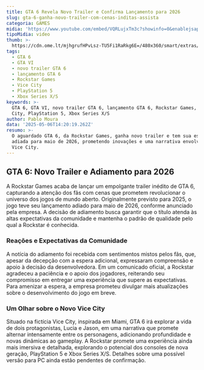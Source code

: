 ```yaml
---
title: GTA 6 Revela Novo Trailer e Confirma Lançamento para 2026
slug: gta-6-ganha-novo-trailer-com-cenas-inditas-assista
categoria: GAMES
midia: 'https://www.youtube.com/embed/VQRLujxTm3c?showinfo=0&enablejsapi=1'
tipoMidia: video
thumb: >-
  https://cdn.ome.lt/mjhgrufHPvLsz-TU5Fi1RaRkg6E=/480x360/smart/extras/conteudos/omelete_THUMB_-_2025-05-06T103323.155.png
tags:
  - GTA 6
  - GTA VI
  - novo trailer GTA 6
  - lançamento GTA 6
  - Rockstar Games
  - Vice City
  - PlayStation 5
  - Xbox Series X/S
keywords: >-
  GTA 6, GTA VI, novo trailer GTA 6, lançamento GTA 6, Rockstar Games, Vice
  City, PlayStation 5, Xbox Series X/S
author: Pablo Moura
data: '2025-05-06T14:20:19.262Z'
resumo: >-
  O aguardado GTA 6, da Rockstar Games, ganha novo trailer e tem sua estreia
  adiada para maio de 2026, prometendo inovações e uma narrativa envolvente em
  Vice City.
---
```


## GTA 6: Novo Trailer e Adiamento para 2026

A Rockstar Games acaba de lançar um empolgante trailer inédito de GTA 6, capturando a atenção dos fãs com cenas que prometem revolucionar o universo dos jogos de mundo aberto. Originalmente previsto para 2025, o jogo teve seu lançamento adiado para maio de 2026, conforme anunciado pela empresa. A decisão de adiamento busca garantir que o título atenda às altas expectativas da comunidade e mantenha o padrão de qualidade pelo qual a Rockstar é conhecida.

### Reações e Expectativas da Comunidade

A notícia do adiamento foi recebida com sentimentos mistos pelos fãs, que, apesar da decepção com a espera adicional, expressaram compreensão e apoio à decisão da desenvolvedora. Em um comunicado oficial, a Rockstar agradeceu a paciência e o apoio dos jogadores, reiterando seu compromisso em entregar uma experiência que supere as expectativas. Para amenizar a espera, a empresa prometeu divulgar mais atualizações sobre o desenvolvimento do jogo em breve.

### Um Olhar sobre o Novo Vice City

Situado na fictícia Vice City, inspirada em Miami, GTA 6 irá explorar a vida de dois protagonistas, Lucia e Jason, em uma narrativa que promete alternar intensamente entre os personagens, adicionando profundidade e novas dinâmicas ao gameplay. A Rockstar promete uma experiência ainda mais imersiva e detalhada, explorando o potencial dos consoles de nova geração, PlayStation 5 e Xbox Series X/S. Detalhes sobre uma possível versão para PC ainda estão pendentes de confirmação.
